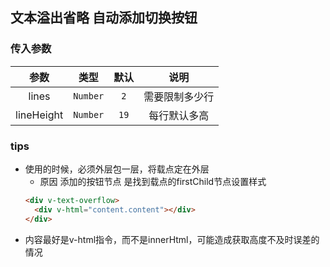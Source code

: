 ## 文本溢出省略 自动添加切换按钮

### 传入参数

|参数|类型|默认|说明|
|:---:|:---:|:---:|:---:|
|   lines    | `Number` | `2`  | 需要限制多少行 |
| lineHeight | `Number` | `19` |  每行默认多高  |

### tips

- 使用的时候，必须外层包一层，将载点定在外层
    - 原因 添加的按钮节点 是找到载点的firstChild节点设置样式
    ```html
    <div v-text-overflow>
      <div v-html="content.content"></div>
    </div>
    ```
- 内容最好是v-html指令，而不是innerHtml，可能造成获取高度不及时误差的情况
